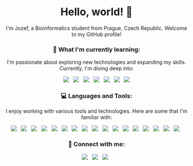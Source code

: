 <h1 align="center">Hello, world! 👋</h1>
<p align="center">I'm Jozef, a Bioinformatics student from Prague, Czech Republic. Welcome to my GitHub profile!</p>
<h3 align="center">🌱 What I'm currently learning:</h3>
<p align="center">I'm passionate about exploring new technologies and expanding my skills. Currently, I'm diving deep into:</p>
<p align="center">
  <img src="https://img.shields.io/badge/Machine%20Learning%20-%23F7DF1E.svg?&style=for-the-badge&logo=python&logoColor=white"/>&nbsp;&nbsp;
  <img src="https://img.shields.io/badge/Data%20Analysis%20-%233776AB.svg?&style=for-the-badge&logo=python&logoColor=white"/>&nbsp;&nbsp;
  <img src="https://img.shields.io/badge/Artificial%20Intelligence%20-%230077B5.svg?&style=for-the-badge&logo=python&logoColor=white"/>&nbsp;&nbsp;
  <img src="https://img.shields.io/badge/Computational%20Drug%20Design%20-%23205C80.svg?&style=for-the-badge&logo=python&logoColor=white"/>&nbsp;&nbsp;
  <img src="https://img.shields.io/badge/Genomics%20-%234285F4.svg?&style=for-the-badge&logo=python&logoColor=white"/>&nbsp;&nbsp;
  <img src="https://img.shields.io/badge/Drug%20Development%20-%23F8981D.svg?&style=for-the-badge&logo=python&logoColor=white"/>&nbsp;&nbsp;
  <img src="https://img.shields.io/badge/Gene%20Expression%20Analysis%20-%23000000.svg?&style=for-the-badge&logo=python&logoColor=white"/>
</p>
<h3 align="center">💻 Languages and Tools:</h3>
<p align="center">I enjoy working with various tools and technologies. Here are some that I'm familiar with:</p>
<p align="center">
  <img src="https://img.shields.io/badge/Python%20-%2314354C.svg?&style=for-the-badge&logo=python&logoColor=white"/>&nbsp;&nbsp;
  <img src="https://img.shields.io/badge/R%20-%23276DC3.svg?&style=for-the-badge&logo=r&logoColor=white"/>&nbsp;&nbsp;
  <img src="https://img.shields.io/badge/SQL%20-%234479A1.svg?&style=for-the-badge&logo=postgresql&logoColor=white"/>&nbsp;&nbsp;
  <img src="https://img.shields.io/badge/Git%20-%23F05032.svg?&style=for-the-badge&logo=git&logoColor=white"/>&nbsp;&nbsp;
  <img src="https://img.shields.io/badge/Linux%20-%23FCC624.svg?&style=for-the-badge&logo=linux&logoColor=white"/>&nbsp;&nbsp;
  <img src="https://img.shields.io/badge/Docker%20-%232496ED.svg?&style=for-the-badge&logo=docker&logoColor=white"/>&nbsp;&nbsp;
  <img src="https://img.shields.io/badge/Tableau%20-%23E97627.svg?&style=for-the-badge&logo=tableau&logoColor=white"/>&nbsp;&nbsp;
  <img src="https://img.shields.io/badge/Bash%20-%234EAA25.svg?&style=for-the-badge&logo=gnu-bash&logoColor=white"/>&nbsp;&nbsp;
  <img src="https://img.shields.io/badge/Jupyter%20Notebook%20-%23F37626.svg?&style=for-the-badge&logo=jupyter&logoColor=white"/>&nbsp;&nbsp;
  <img src="https://img.shields.io/badge/Vscode%20-%23007ACC.svg?&style=for-the-badge&logo=visual-studio-code&logoColor=white"/>&nbsp;&nbsp;
  <img src="https://img.shields.io/badge/Anaconda%20-%2344A833.svg?&style=for-the-badge&logo=anaconda&logoColor=white"/>&nbsp;&nbsp;
  <img src="https://img.shields.io/badge/Scikit--learn%20-%23F7931E.svg?&style=for-the-badge&logo=scikit-learn&logoColor=white"/>&nbsp;&nbsp;
  <img src="https://img.shields.io/badge/Keras%20-%23D00000.svg?&style=for-the-badge&logo=keras&logoColor=white"/>&nbsp;&nbsp;
  <img src="https://img.shields.io/badge/TensorFlow%20-%23FF6F00.svg?&style=for-the-badge&logo=tensorflow&logoColor=white"/>&nbsp;&nbsp;
  <img src="https://img.shields.io/badge/Pandas%20-%23150458.svg?&style=for-the-badge&logo=pandas&logoColor=white"/>&nbsp;&nbsp;
  <img src="https://img.shields.io/badge/NumPy%20-%23013243.svg?&style=for-the-badge&logo=numpy&logoColor=white"/>&nbsp;&nbsp;
  <img src="https://img.shields.io/badge/Matplotlib%20-%23FFCA28.svg?&style=for-the-badge&logo=python&logoColor=white"/>&nbsp;&nbsp;
</p>
<h3 align="center">👥 Connect with me:</h3>
<p align="center">
  <a href="https://www.linkedin.com/in/fulopj/"><img src="https://img.shields.io/badge/LinkedIn-%230077B5.svg?&style=for-the-badge&logo=linkedin&logoColor=white"/></a>&nbsp;&nbsp;
  <a href="https://twitter.com/"><img src="https://img.shields.io/badge/Twitter-%231DA1F2.svg?&style=for-the-badge&logo=twitter&logoColor=white"/></a>&nbsp;&nbsp;
  <a href="mailto:fulop.jozef1@gmail.com"><img src="https://img.shields.io/badge/Gmail-%23D14836.svg?&style=for-the-badge&logo=gmail&logoColor=white"/></a>&nbsp;&nbsp;
</p>
